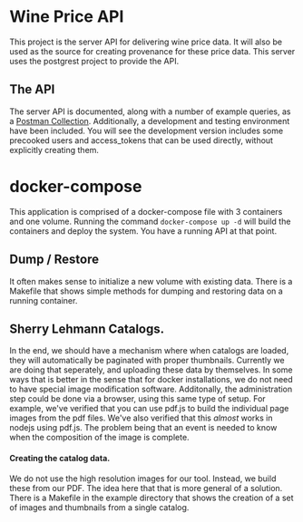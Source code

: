# Wine Price API

This project is the server API for delivering wine price data. It will also be
used as the source for creating provenance for these price data.  This server
uses the postgrest project to provide the API.

## The API

The server API is documented, along with a number of example queries, as
a [Postman Collection](postman/api_collection.json).  Additionally, a
development and testing environment have been included.  You will see the
development version includes some precooked users and access_tokens that can be
used directly, without explicitly creating them.

# docker-compose

This application is comprised of a docker-compose file with 3 containers and one
volume.  Running the command `docker-compose up -d` will build the containers
and deploy the system.  You have a running API at that point.

## Dump / Restore

It often makes sense to initialize a new volume with existing data. There is a
Makefile that shows simple methods for dumping and restoring data on a running container.

## Sherry Lehmann Catalogs.

In the end, we should have a mechanism where when catalogs are loaded, they will
automatically be paginated with proper thumbnails. Currently we are doing that
seperately, and uploading these data by themselves. In some ways that is better
in the sense that for docker installations, we do not need to have special image
modification software. Additonally, the administration step could be done via a
browser, using this same type of setup. For example, we've verified that you can
use pdf.js to build the individual page images from the pdf files. We've also
verified that this *almost* works in nodejs using pdf.js. The problem being that
an event is needed to know when the composition of the image is complete.

#### Creating the catalog data.

We do not use the high resolution images for our tool. Instead, we build these
from our PDF. The idea here that that is more general of a solution. There is a
Makefile in the example directory that shows the creation of a set of images and
thumbnails from a single catalog.
